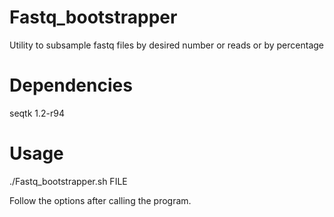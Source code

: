 # Fastq_bootstrapper
Utility to subsample fastq files by desired number or reads or by percentage

# Dependencies
seqtk 1.2-r94

# Usage 

./Fastq_bootstrapper.sh FILE

Follow the options after calling the program.




